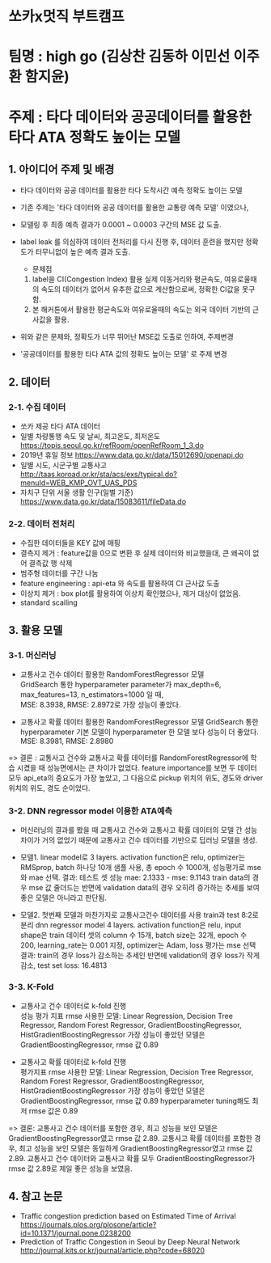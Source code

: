 # 쏘카x멋직 부트캠프

# 팀명 : high go (김상찬 김동하 이민선 이주환 함지윤)
# 주제 : 타다 데이터와 공공데이터를 활용한 타다 ATA 정확도 높이는 모델

## 1. 아이디어 주제 및 배경

- 타다 데이터와 공공 데이터를 활용한 타다 도착시간 예측 정확도 높이는 모델
- 기존 주제는 '타다 데이터와 공공 데이터를 활용한 교통량 예측 모델' 이였으나,
- 모델링 후 최종 예측 결과가 0.0001 ~ 0.0003 구간의 MSE 값 도출.
- label leak 를 의심하여 데이터 전처리를 다시 진행 후, 데이터 훈련을 했지만 정확도가 터무니없이 높은 예측 결과 도출.
  - 문제점
   1. label을 CI(Congestion Index) 활용
    실제 이동거리와 평균속도, 여유로울때의 속도의 데이터가 없어서 유추한 값으로 계산함으로써, 정확한 CI값을 못구함.
   2. 본 해커톤에서 활용한 평균속도와 여유로울때의 속도는 외국 데이터 기반의 근사값을 활용. 

- 위와 같은 문제와, 정확도가 너무 뛰어난 MSE값 도출로 인하여, 주제변경
- '공공데이터를 활용한 타다 ATA 값의 정확도 높이는 모델' 로 주제 변경


## 2. 데이터
### 2-1. 수집 데이터
 - 쏘카 제공 타다 ATA 데이터
 - 일별 차량통행 속도 및 날씨, 최고온도, 최저온도
  https://topis.seoul.go.kr/refRoom/openRefRoom_1_3.do
 - 2019년 휴일 정보
  https://www.data.go.kr/data/15012690/openapi.do
 - 일별 시도, 시군구별 교통사고
  http://taas.koroad.or.kr/sta/acs/exs/typical.do?menuId=WEB_KMP_OVT_UAS_PDS
 - 자치구 단위 서울 생활 인구(일별 기준)
  https://www.data.go.kr/data/15083611/fileData.do
  
### 2-2. 데이터 전처리
 - 수집한 데이터들을 KEY 값에 매핑
 - 결측지 제거 : feature값을 0으로 변환 후 실제 데이터와 비교했을대, 큰 왜곡이 없어 결측값 행 삭제
 - 범주형 데이터를 구간 나눔
 - feature engineering : api-eta 와 속도를 활용하여 CI 근사값 도출
 - 이상치 제거 : box plot를 활용하여 이상치 확인했으나, 제거 대상이 없었음.
 - standard scailing

## 3. 활용 모델
### 3-1. 머신러닝
  - 교통사고 건수 데이터 활용한 RandomForestRegressor 모델  
    GridSearch 통한 hyperparameter parameter가 max_depth=6, max_features=13, n_estimators=1000 일 때,   
    MSE: 8.3938, RMSE: 2.8972로 가장 성능이 좋았다.   
   
  - 교통사고 확률 데이터 활용한 RandomForestRegressor 모델
    GridSearch 통한 hyperparameter 기본 모델이 hyperparameter 한 모델 보다 성능이 더 좋았다.
    MSE: 8.3981, RMSE: 2.8980
 
 => 결론 : 교통사고 건수와 교통사고 확률 데이터를 RandomForestRegressor에 학습 시켰을 때 성능면에서는 큰 차이가 없었다.
           feature importance를 보면 두 데이터 모두 api_eta의 중요도가 가장 높았고,
           그 다음으로 pickup 위치의 위도, 경도와 driver 위치의 위도, 경도 순이었다.
 
 ### 3-2. DNN regressor model 이용한 ATA예측
  * 머신러닝의 결과를 봤을 때 교통사고 건수와 교통사고 확률 데이터의 모델 간 성능 차이가 거의 없었기 때문에 교통사고 건수 데이터를 기반으로 딥러닝 모델을 생성.
  - 모델1. linear model로 3 layers.
    activation function은 relu, optimizer는 RMSprop, batch 하나당 10개 샘플 사용, 총 epoch 수 1000개, 성능평가로 mse와 mae 선택.
    결과: 테스트 셋 성능 mae: 2.1333 - mse: 9.1143
          train data의 경우 mse 값 줄더드는 반면에 validation data의 경우 오히려 증가하는 추세를 보여 좋은 모델은 아니라고 판단됨.
  
  - 모델2. 첫번째 모델과 마찬가지로 교통사고건수 데이터를 사용
    train과 test 8:2로 분리
    dnn regressor model 4 layers.
    activation function은 relu, input shape은 train 데이터 셋의 column 수 15개, batch size는 32개, epoch 수 200, learning_rate는 0.001 지정, optimizer는 Adam, loss 평가는 mse 선택
    결과: train의 경우 loss가 감소하는 추세인 반면에 validation의 경우 loss가 작게 감소, test set loss: 16.4813
    
 ### 3-3. K-Fold
  - 교통사고 건수 데이터로 k-fold 진행  
    성능 평가 지표 rmse
    사용한 모델: Linear Regression, Decision Tree Regressor, Random Forest Regressor, GradientBoostingRegressor, HistGradientBoostingRegressor
    가장 성능이 좋았던 모델은 GradientBoostingRegressor, rmse 값 0.89
  
  - 교통사고 확률 데이터로 k-fold 진행  
    평가지표 rmse
    사용한 모델: Linear Regression, Decision Tree Regressor, Random Forest Regressor, GradientBoostingRegressor, HistGradientBoostingRegressor
    가장 성능이 좋았던 모델은 GradientBoostingRegressor, rmse 값 0.89
    hyperparameter tuning해도 최저 rmse 값은 0.89
    
  => 결론: 교통사고 건수 데이터를 포함한 경우, 최고 성능을 보인 모델은 GradientBoostingRegressor였고 rmse 값 2.89.
           교통사고 확률 데이터를 포함한 경우, 최고 성능을 보인 모델은 동일하게 GradientBoostingRegressor였고 rmse 값 2.89.
           교통사고 건수 데이터와 교통사고 확률 모두 GradientBoostingRegressor가 rmse 값 2.89로 제일 좋은 성능을 보였음.

## 4. 참고 논문
 - Traffic congestion prediction based on Estimated Time of Arrival
  https://journals.plos.org/plosone/article?id=10.1371/journal.pone.0238200
 - Prediction of Traffic Congestion in Seoul by Deep Neural Network
  http://journal.kits.or.kr/journal/article.php?code=68020
